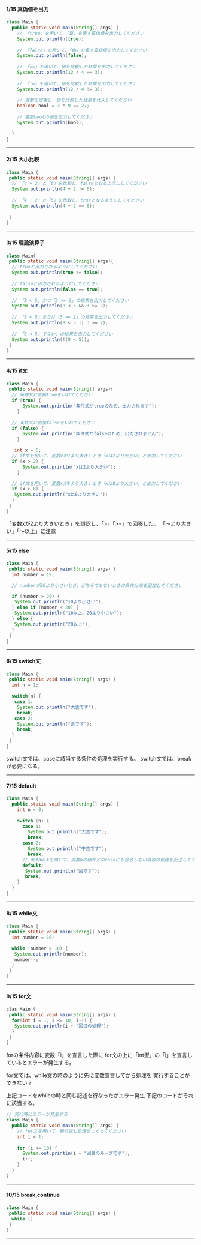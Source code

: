 #### 1/15 真偽値を出力
```java
class Main {
  public static void main(String[] args) {
    // 「true」を用いて、「真」を表す真偽値を出力してください
    System.out.println(true);
    
    // 「false」を用いて、「偽」を表す真偽値を出力してください
    System.out.println(false);
    
    // 「==」を用いて、値を比較した結果を出力してください
    System.out.println(12 / 4 == 3);
    
    // 「!=」を用いて、値を比較した結果を出力してください
    System.out.println(12 / 4 != 3);
    
    // 変数を定義し、値を比較した結果を代入してください
    boolean bool = 3 * 9 == 27;
    
    // 変数boolの値を出力してください
    System.out.println(bool);
    
  }
}
```

***

#### 2/15 大小比較
```java
class Main {
 public static void main(String[] args) {
  // 「4 + 2」と「6」を比較し、falseとなるようにしてください
  System.out.println(4 + 2 != 6);
  
  // 「4 + 2」と「6」を比較し、trueとなるようにしてください
  System.out.println(4 + 2 == 6);
  
 }
}
```

***

#### 3/15 理論演算子 
```java
class Main{
 public static void main(String[] args){
  // trueと出力されるようにしてください
  System.out.println(true != false);
  
  // falseと出力されるようにしてください
  System.out.println(false == true);
  
  // 「8 < 5」かつ「3 >= 2」の結果を出力してください
  System.out.println(8 < 5 && 3 >= 2);
  
  // 「8 < 5」または「3 >= 2」の結果を出力してください
  System.out.println(8 < 5 || 3 >= 2);
  
  // 「8 < 5」でない、の結果を出力してください
  System.out.println(!(8 < 5));
 }
}
```
***

#### 4/15 if文
```java
class Main {
 public static void main(String[] args){
  // 条件式に直接trueをいれてください
  if (true) {
      System.out.println("条件式がtrueのため、出力されます");
    }
    
  // 条件式に直接falseをいれてください
  if (false) {
      System.out.println("条件式がfalseのため、出力されません");
    }

   int x = 5;
  // if文を用いて、変数xが2より大きいとき「xは2より大きい」と出力してください
  if (x > 2) {
      System.out.println("xは2より大きい");
    }

  // if文を用いて、変数xが8より大きいとき「xは8より大きい」と出力してください
  if (x > 8) {
   System.out.println("xは8より大きい");
  }
 }
}
```
「変数xが2より大きいとき」を誤認し、「>」「>=」で回答した。
「〜より大きい」「〜以上」に注意
***
#### 5/15 else
```java
class Main {
 public static void main(String[] args) {
  int number = 19;

  // numberが20より小さいとき、どちらでもないときの条件分岐を追加してください

  if (number > 20) {
   System.out.println("10より小さい");
  } else if (number < 20) {
   System.out.println("10以上、20より小さい");
  } else {
   System.out.println("20以上");
  }
 }
}
```
***
#### 6/15 switch文
```java
class Main {
 public static void main(String[] args) {
  int n = 1;

  switch(n) {
   case 1:
    System.out.println("大吉です");
    break;
   case 2:
    System.out.println("吉です");
    break;
  }
 }
}
```
switch文では、caseに該当する条件の処理を実行する。
switch文では、breakが必要になる。
***
#### 7/15 default
```java
class Main {
  public static void main(String[] args) {
    int n = 0;
    
    switch (n) {
      case 1:
        System.out.println("大吉です");
        break;
      case 2:
        System.out.println("中吉です");
        break;
      // defaultを用いて、変数nの値がどのcaseにも合致しない場合の処理を記述してください
      default:
       System.out.println("凶です");
       break;
    }
  }
}
```
***
#### 8/15 while文
```java
class Main {
 public static void main(String[] args) {
  int number = 10;

  while (number > 10) {
   System.out.println(number);
   number--;
  }
 }
}
```
***
#### 9/15 for文
```java
clas Main {
 public static void main(String[] args) {
  for(int i = 1; i <= 10; i++) {
   System.out.println(i + "回目の処理");
  }
 }
}
```
forの条件内容に変数「i」を宣言した際に
for文の上に「int型」の「i」を宣言しているとエラーが発生する。

for文では、while文の時のように先に変数宣言してから処理を
実行することができない？

上記コードをwhileの時と同じ記述を行なったがエラー発生
下記のコードがそれに該当する。
```java
// 実行時にエラーが発生する
class Main {
  public static void main(String[] args) {
    // for文を用いて、繰り返し処理をつくってください
    int i = 1;
    
    for (i <= 10) {
      System.out.println(i + "回目のループです");
      i++;
    }
  }
}
```
***
#### 10/15 break,continue
```java
class Main {
 public static void main(String[] args) {
  while ()
 }
}
```
***

